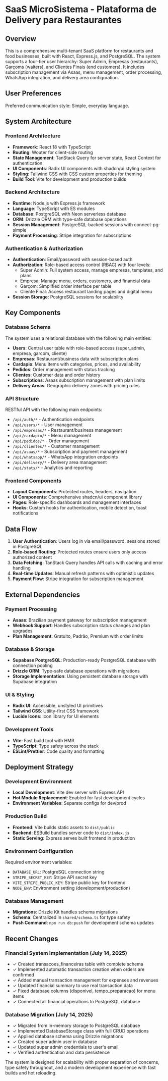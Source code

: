 # SaaS MicroSistema - Plataforma de Delivery para Restaurantes

## Overview

This is a comprehensive multi-tenant SaaS platform for restaurants and food businesses, built with React, Express.js, and PostgreSQL. The system supports a four-tier user hierarchy: Super Admin, Empresas (restaurants), Garçoms (waiters), and Clientes Finais (end customers). It includes subscription management via Asaas, menu management, order processing, WhatsApp integration, and delivery area configuration.

## User Preferences

Preferred communication style: Simple, everyday language.

## System Architecture

### Frontend Architecture
- **Framework**: React 18 with TypeScript
- **Routing**: Wouter for client-side routing
- **State Management**: TanStack Query for server state, React Context for authentication
- **UI Components**: Radix UI components with shadcn/ui styling system
- **Styling**: Tailwind CSS with CSS custom properties for theming
- **Build Tool**: Vite for development and production builds

### Backend Architecture
- **Runtime**: Node.js with Express.js framework
- **Language**: TypeScript with ES modules
- **Database**: PostgreSQL with Neon serverless database
- **ORM**: Drizzle ORM with type-safe database operations
- **Session Management**: PostgreSQL-backed sessions with connect-pg-simple
- **Payment Processing**: Stripe integration for subscriptions

### Authentication & Authorization
- **Authentication**: Email/password with session-based auth
- **Authorization**: Role-based access control (RBAC) with four levels:
  - Super Admin: Full system access, manage empresas, templates, and plans
  - Empresa: Manage menu, orders, customers, and financial data
  - Garçom: Simplified order interface per table
  - Cliente Final: Access restaurant landing pages and digital menu
- **Session Storage**: PostgreSQL sessions for scalability

## Key Components

### Database Schema
The system uses a relational database with the following main entities:
- **Users**: Central user table with role-based access (super_admin, empresa, garcom, cliente)
- **Empresas**: Restaurant/business data with subscription plans
- **Cardapio**: Menu items with categories, prices, and availability
- **Pedidos**: Order management with status tracking
- **Clientes**: Customer data and order history
- **Subscriptions**: Asaas subscription management with plan limits
- **Delivery Areas**: Geographic delivery zones with pricing rules

### API Structure
RESTful API with the following main endpoints:
- `/api/auth/*` - Authentication endpoints
- `/api/users/*` - User management
- `/api/empresas/*` - Restaurant/business management
- `/api/cardapio/*` - Menu management
- `/api/pedidos/*` - Order management
- `/api/clientes/*` - Customer management
- `/api/asaas/*` - Subscription and payment management
- `/api/whatsapp/*` - WhatsApp integration endpoints
- `/api/delivery/*` - Delivery area management
- `/api/stats/*` - Analytics and reporting

### Frontend Components
- **Layout Components**: Protected routes, headers, navigation
- **UI Components**: Comprehensive shadcn/ui component library
- **Pages**: Role-specific dashboards and management interfaces
- **Hooks**: Custom hooks for authentication, mobile detection, toast notifications

## Data Flow

1. **User Authentication**: Users log in via email/password, sessions stored in PostgreSQL
2. **Role-based Routing**: Protected routes ensure users only access authorized content
3. **Data Fetching**: TanStack Query handles API calls with caching and error handling
4. **Real-time Updates**: Manual refresh patterns with optimistic updates
5. **Payment Flow**: Stripe integration for subscription management

## External Dependencies

### Payment Processing
- **Asaas**: Brazilian payment gateway for subscription management
- **Webhook Support**: Handles subscription status changes and plan upgrades
- **Plan Management**: Gratuito, Padrão, Premium with order limits

### Database & Storage
- **Supabase PostgreSQL**: Production-ready PostgreSQL database with connection pooling
- **Drizzle ORM**: Type-safe database operations with migrations
- **Storage Implementation**: Using persistent database storage with Supabase integration

### UI & Styling
- **Radix UI**: Accessible, unstyled UI primitives
- **Tailwind CSS**: Utility-first CSS framework
- **Lucide Icons**: Icon library for UI elements

### Development Tools
- **Vite**: Fast build tool with HMR
- **TypeScript**: Type safety across the stack
- **ESLint/Prettier**: Code quality and formatting

## Deployment Strategy

### Development Environment
- **Local Development**: Vite dev server with Express API
- **Hot Module Replacement**: Enabled for fast development cycles
- **Environment Variables**: Separate configs for dev/prod

### Production Build
- **Frontend**: Vite builds static assets to `dist/public`
- **Backend**: ESBuild bundles server code to `dist/index.js`
- **Static Serving**: Express serves built frontend in production

### Environment Configuration
Required environment variables:
- `DATABASE_URL`: PostgreSQL connection string
- `STRIPE_SECRET_KEY`: Stripe API secret key
- `VITE_STRIPE_PUBLIC_KEY`: Stripe public key for frontend
- `NODE_ENV`: Environment setting (development/production)

### Database Management
- **Migrations**: Drizzle Kit handles schema migrations
- **Schema**: Centralized in `shared/schema.ts` for type safety
- **Push Command**: `npm run db:push` for development schema updates

## Recent Changes

### Financial System Implementation (July 14, 2025)
- ✓ Created transacoes_financeiras table with complete schema
- ✓ Implemented automatic transaction creation when orders are confirmed
- ✓ Added manual transaction management for expenses and revenues
- ✓ Updated financial summary to use real transaction data
- ✓ Fixed database columns (disponivel, tempo_preparacao) for menu items
- ✓ Connected all financial operations to PostgreSQL database

### Database Migration (July 14, 2025)
- ✓ Migrated from in-memory storage to PostgreSQL database
- ✓ Implemented DatabaseStorage class with full CRUD operations
- ✓ Applied database schema using Drizzle migrations
- ✓ Created super admin user in database
- ✓ Updated super admin credentials to user's email
- ✓ Verified authentication and data persistence

The system is designed for scalability with proper separation of concerns, type safety throughout, and a modern development experience with fast builds and hot reloading.